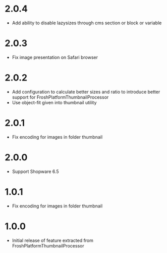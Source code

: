 # 2.0.4

* Add ability to disable lazysizes through cms section or block or variable

# 2.0.3

* Fix image presentation on Safari browser

# 2.0.2

* Add configuration to calculate better sizes and ratio to introduce better support for FroshPlatformThumbnailProcessor
* Use object-fit given into thumbnail utility

# 2.0.1

* Fix encoding for images in folder thumbnail

# 2.0.0

* Support Shopware 6.5

# 1.0.1

* Fix encoding for images in folder thumbnail

# 1.0.0

* Initial release of feature extracted from FroshPlatformThumbnailProcessor
